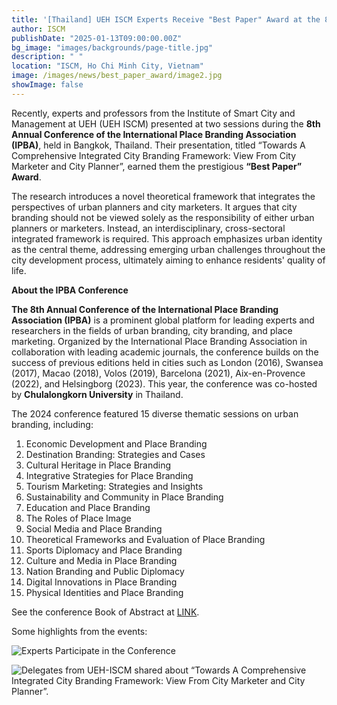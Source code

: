 ```yaml
---
title: '[Thailand] UEH ISCM Experts Receive "Best Paper" Award at the 8th International Place Branding Association Conference (IPBA)'
author: ISCM
publishDate: "2025-01-13T09:00:00.00Z"
bg_image: "images/backgrounds/page-title.jpg"
description: " "
location: "ISCM, Ho Chi Minh City, Vietnam"
image: /images/news/best_paper_award/image2.jpg
showImage: false
---
```


Recently, experts and professors from the Institute of Smart City and Management at UEH (UEH ISCM) presented at two sessions during the **8th Annual Conference of the International Place Branding Association (IPBA)**, held in Bangkok, Thailand. Their presentation, titled “Towards A Comprehensive Integrated City Branding Framework: View From City Marketer and City Planner”, earned them the prestigious **“Best Paper” Award**.

The research introduces a novel theoretical framework that integrates the perspectives of urban planners and city marketers. It argues that city branding should not be viewed solely as the responsibility of either urban planners or marketers. Instead, an interdisciplinary, cross-sectoral integrated framework is required. This approach emphasizes urban identity as the central theme, addressing emerging urban challenges throughout the city development process, ultimately aiming to enhance residents' quality of life.

**About the IPBA Conference**

**The 8th Annual Conference of the International Place Branding Association (IPBA)** is a prominent global platform for leading experts and researchers in the fields of urban branding, city branding, and place marketing. Organized by the International Place Branding Association in collaboration with leading academic journals, the conference builds on the success of previous editions held in cities such as London (2016), Swansea (2017), Macao (2018), Volos (2019), Barcelona (2021), Aix-en-Provence (2022), and Helsingborg (2023). This year, the conference was co-hosted by **Chulalongkorn University** in Thailand.

The 2024 conference featured 15 diverse thematic sessions on urban branding, including:

1. Economic Development and Place Branding
2. Destination Branding: Strategies and Cases
3. Cultural Heritage in Place Branding
4. Integrative Strategies for Place Branding
5. Tourism Marketing: Strategies and Insights
6. Sustainability and Community in Place Branding
7. Education and Place Branding
8. The Roles of Place Image
9. Social Media and Place Branding
10. Theoretical Frameworks and Evaluation of Place Branding
11. Sports Diplomacy and Place Branding
12. Culture and Media in Place Branding
13. Nation Branding and Public Diplomacy
14. Digital Innovations in Place Branding
15. Physical Identities and Place Branding

See the conference Book of Abstract at [LINK](https://www.dropbox.com/scl/fi/5vpy55xuddug3xuykv2w8/IPBA2024_Book-of-Abstract.pdf?rlkey=yxrasdjboo3k0io6sk1w5jbxt&st=hx1tqvra&dl=0).

Some highlights from the events:

![*Experts Participate in the Conference*](/images/news/best_paper_award/image2.jpg)

![*Delegates from UEH-ISCM shared about  “Towards A Comprehensive Integrated City Branding Framework: View From City Marketer and City Planner”.*](/images/news/best_paper_award/image1.png)
